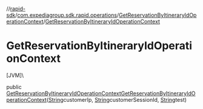 //[rapid-sdk](../../../index.md)/[com.expediagroup.sdk.rapid.operations](../index.md)/[GetReservationByItineraryIdOperationContext](index.md)/[GetReservationByItineraryIdOperationContext](-get-reservation-by-itinerary-id-operation-context.md)

# GetReservationByItineraryIdOperationContext

[JVM]\

public [GetReservationByItineraryIdOperationContext](index.md)[GetReservationByItineraryIdOperationContext](-get-reservation-by-itinerary-id-operation-context.md)([String](https://docs.oracle.com/javase/8/docs/api/java/lang/String.html)customerIp, [String](https://docs.oracle.com/javase/8/docs/api/java/lang/String.html)customerSessionId, [String](https://docs.oracle.com/javase/8/docs/api/java/lang/String.html)test)
